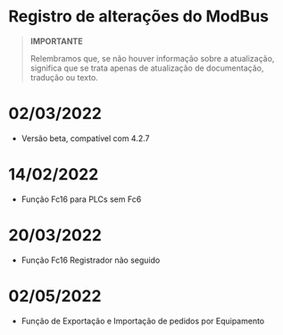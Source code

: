 # Registro de alterações do ModBus

>**IMPORTANTE**
>
>Relembramos que, se não houver informação sobre a atualização, significa que se trata apenas de atualização de documentação, tradução ou texto.

# 02/03/2022

- Versão beta, compatível com 4.2.7

# 14/02/2022

- Função Fc16 para PLCs sem Fc6

# 20/03/2022

- Função Fc16 Registrador não seguido


# 02/05/2022

- Função de Exportação e Importação de pedidos por Equipamento
